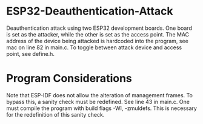 # ESP32-Deauthentication-Attack
Deauthentication attack using two ESP32 development boards. One board is set as the attacker, while the other is set as the access point.
The MAC address of the device being attacked is hardcoded into the program, see mac on line 82 in main.c.
To toggle between attack device and access point, see define.h.
<br>
# Program Considerations
Note that ESP-IDF does not allow the alteration of management frames. To bypass this, a sanity check must be redefined. See line 43 in main.c. One must compile the program with build flags -Wl, -zmuldefs. This is necessary for the redefinition of this sanity check.
